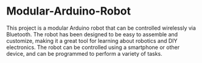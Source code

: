 # Modular-Arduino-Robot
This project is a modular Arduino robot that can be controlled wirelessly via Bluetooth. 
The robot has been designed to be easy to assemble and customize, making it a great tool for learning about robotics and DIY electronics. 
The robot can be controlled using a smartphone or other device, and can be programmed to perform a variety of tasks.


